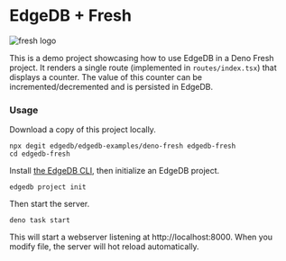 # EdgeDB + Fresh

![fresh logo](/logo.svg)

This is a demo project showcasing how to use EdgeDB in a Deno Fresh project. It renders a single route (implemented in `routes/index.tsx`) that displays a counter. The value of this counter can be incremented/decremented and is persisted in EdgeDB.

### Usage

Download a copy of this project locally.

```
npx degit edgedb/edgedb-examples/deno-fresh edgedb-fresh
cd edgedb-fresh
```

Install [the EdgeDB CLI](https://www.edgedb.com/install), then initialize an EdgeDB project.

```
edgedb project init
```

Then start the server.

```
deno task start
```

This will start a webserver listening at http://localhost:8000. When you modify file, the server will hot reload automatically.
